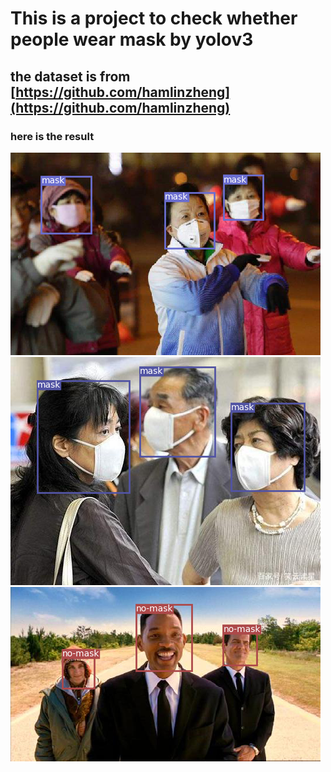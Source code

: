 # This is a project to check whether people wear mask by yolov3
## the dataset is from [https://github.com/hamlinzheng](https://github.com/hamlinzheng)
### here is the result
![](https://github.com/Laughing-q/detect_mask/blob/master/output/sample1.png)  
![](https://github.com/Laughing-q/detect_mask/blob/master/output/sample4.png)  
![](https://github.com/Laughing-q/detect_mask/blob/master/output/sample6.png)  
